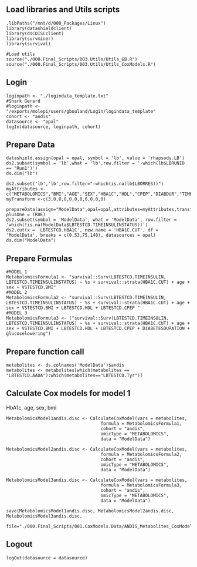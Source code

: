 ## Load libraries and Utils scripts

    .libPaths("/mnt/d/000_Packages/Linux")
    library(datashieldclient)
    library(dsCDISCclient)
    library(survminer)
    library(survival)

    #Load utils
    source("./000.Final_Scripts/003.Utils/Utils_GB.R")
    source("./000.Final_Scripts/003.Utils/Utils_CoxModels.R")

## Login

    loginpath <- "./logindata_template.txt"
    #Shark Gerard
    #loginpath <- "/exports/molepi/users/gbouland/Login/logindata_template"
    cohort <- "andis"
    datasource <- "opal"
    logIn(datasource, loginpath, cohort)

## Prepare Data

    datashield.assign(opal = opal, symbol = 'lb', value = 'rhapsody.LB')
    ds2.subset(symbol = 'lb',what = 'lb',row.filter = '-which(lb$LBRUNID == "Run1")')
    ds.dim("lb")

    ds2.subset('lb','lb',row.filter="-which(is.na(lb$LBORRES))")
    myAttributes <- c("METABOLOMICS","BMI","AGE","SEX","HBA1C","HDL","CPEP","DIABDUR","TIMEINSULIN","TIMEINSULINSTATUS","MEDICATION")
    myTransform <-c(3,0,0,0,0,0,0,0,0,0,0)

    prepareData(assign="ModelData",opal=opal,attributes=myAttributes,transformVector=myTransform, plusOne = TRUE)
    ds2.subset(symbol = 'ModelData', what = 'ModelData', row.filter = 'which(!is.na(ModelData$LBTESTCD.TIMEINSULINSTATUS))')
    ds2.cut(x = 'LBTESTCD.HBA1C', new.name = 'HBA1C.CUT', df = 'ModelData', breaks = c(0,53,75,140), datasources = opal)
    ds.dim("ModelData")

## Prepare Formulas

    #MODEL 1 
    MetabolomicsFormula1 <- "survival::Surv(LBTESTCD.TIMEINSULIN, LBTESTCD.TIMEINSULINSTATUS) ~ %s + survival::strata(HBA1C.CUT) + age + sex + VSTESTCD.BMI"
    #MODEL 2
    MetabolomicsFormula2 <- "survival::Surv(LBTESTCD.TIMEINSULIN, LBTESTCD.TIMEINSULINSTATUS) ~ %s + survival::strata(HBA1C.CUT) + age + sex + VSTESTCD.BMI + LBTESTCD.HDL + LBTESTCD.CPEP "
    #MODEL 3
    MetabolomicsFormula3 <- ("survival::Surv(LBTESTCD.TIMEINSULIN, LBTESTCD.TIMEINSULINSTATUS) ~ %s + survival::strata(HBA1C.CUT) + age + sex + VSTESTCD.BMI + LBTESTCD.HDL + LBTESTCD.CPEP + DIABETESDURATION + glucoselowering")

## Prepare function call

    metabolites <- ds.colnames('ModelData')$andis
    metabolites <- metabolites[which(metabolites == "LBTESTCD.AADA"):which(metabolites=="LBTESTCD.Tyr")]

## Calculate Cox models for model 1

HbA1c, age, sex, bmi

    MetabolomicsModel1andis.disc <- CalculateCoxModel(vars = metabolites,
                                        formula = MetabolomicsFormula1,
                                        cohort = "andis",
                                        omicType = "METABOLOMICS",
                                        data = "ModelData")

    MetabolomicsModel2andis.disc <- CalculateCoxModel(vars = metabolites,
                                        formula = MetabolomicsFormula2,
                                        cohort = "andis",
                                        omicType = "METABOLOMICS",
                                        data = "ModelData")

    MetabolomicsModel3andis.disc <- CalculateCoxModel(vars = metabolites,
                                        formula = MetabolomicsFormula3,
                                        cohort = "andis",
                                        omicType = "METABOLOMICS",
                                        data = "ModelData")

    save(MetabolomicsModel1andis.disc, MetabolomicsModel2andis.disc, MetabolomicsModel3andis.disc, 
        file="./000.Final_Scripts/001.CoxModels.Data/ANDIS_Metabolites_CoxModel_1_adjusted_disc.RData")

## Logout

    logOut(datasource = datasource)
